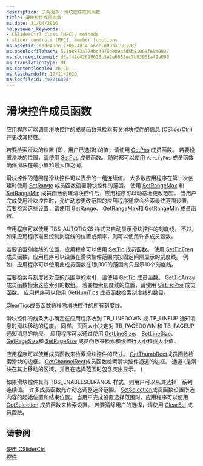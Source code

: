 ```yaml
---
description: 了解更多：滑块控件成员函数
title: 滑块控件成员函数
ms.date: 11/04/2016
helpviewer_keywords:
- CSliderCtrl class [MFC], methods
- slider controls [MFC], member functions
ms.assetid: dbde49ee-7306-4d14-a6ce-d09aa198178f
ms.openlocfilehash: 57108872a779bc4876be89afd5b81008f69a0837
ms.sourcegitcommit: d6af41e42699628c3e2e6063ec7b03931a49a098
ms.translationtype: MT
ms.contentlocale: zh-CN
ms.lasthandoff: 12/11/2020
ms.locfileid: "97216894"
---
```

# <a name="slider-control-member-functions"></a>滑块控件成员函数

应用程序可以调用滑块控件的成员函数来检索有关滑块控件的信息 ([CSliderCtrl](../mfc/reference/csliderctrl-class.md)) 并更改其特性。

若要检索滑块的位置 (即，用户已选择) 的值，请使用 [GetPos](../mfc/reference/csliderctrl-class.md#getpos) 成员函数。 若要设置滑块的位置，请使用 [SetPos](../mfc/reference/csliderctrl-class.md#setpos) 成员函数。 随时都可以使用 `VerifyPos` 成员函数确保滑块在最小值和最大值之间。

滑块控件的范围是滑块控件可以表示的一组连续值。 大多数应用程序在第一次创建时使用 [SetRange](../mfc/reference/csliderctrl-class.md#setrange) 成员函数设置滑块控件的范围。 使用 [SetRangeMax](../mfc/reference/csliderctrl-class.md#setrangemax) 和 [SetRangeMin](../mfc/reference/csliderctrl-class.md#setrangemin) 成员函数创建滑块控件后，应用程序可以动态地更改范围。 当用户完成使用滑块控件时，允许动态更改范围的应用程序通常会检索最终范围设置。 若要检索这些设置，请使用 [GetRange](../mfc/reference/csliderctrl-class.md#getrange)、 [GetRangeMax](../mfc/reference/csliderctrl-class.md#getrangemax)和 [GetRangeMin](../mfc/reference/csliderctrl-class.md#getrangemin) 成员函数。

应用程序可以使用 TBS_AUTOTICKS 样式来自动显示滑块控件的刻度线。 不过，如果应用程序需要控制刻度线的位置或频率，则可以使用许多成员函数。

若要设置刻度线的位置，应用程序可以使用 [SetTic](../mfc/reference/csliderctrl-class.md#settic) 成员函数。 使用 [SetTicFreq](../mfc/reference/csliderctrl-class.md#setticfreq) 成员函数，应用程序可以设置在滑块控件范围内按固定间隔显示的刻度线。 例如，应用程序可以使用此成员函数在1到100的范围内只显示10个刻度线。

若要检索与刻度线对应的范围中的索引，请使用 [GetTic](../mfc/reference/csliderctrl-class.md#gettic) 成员函数。 [GetTicArray](../mfc/reference/csliderctrl-class.md#getticarray)成员函数检索这些索引的数组。 若要检索刻度线的位置，请使用 [GetTicPos](../mfc/reference/csliderctrl-class.md#getticpos) 成员函数。 应用程序可以使用 [GetNumTics](../mfc/reference/csliderctrl-class.md#getnumtics) 成员函数检索刻度线的数目。

[ClearTics](../mfc/reference/csliderctrl-class.md#cleartics)成员函数将移除滑块控件的所有刻度线。

滑块控件的线条大小确定在应用程序收到 TB_LINEDOWN 或 TB_LINEUP 通知消息时滑块移动的程度。 同样，页面大小决定对 TB_PAGEDOWN 和 TB_PAGEUP 通知消息的响应。 应用程序可以通过使用 [GetLineSize](../mfc/reference/csliderctrl-class.md#getlinesize)、 [SetLineSize](../mfc/reference/csliderctrl-class.md#setlinesize)、 [GetPageSize](../mfc/reference/csliderctrl-class.md#getpagesize)和 [SetPageSize](../mfc/reference/csliderctrl-class.md#setpagesize) 成员函数来检索和设置行大小和页大小值。

应用程序可以使用成员函数来检索滑块控件的尺寸。 [GetThumbRect](../mfc/reference/csliderctrl-class.md#getthumbrect)成员函数检索滑块的边框。 [GetChannelRect](../mfc/reference/csliderctrl-class.md#getchannelrect)成员函数检索滑块控件通道的边框。 通道 (是滑块在其上移动的区域，并且在选择范围时包含突出显示。 ) 

如果滑块控件具有 TBS_ENABLESELRANGE 样式，则用户可以从其选择一系列连续值。 许多成员函数允许动态调整选择范围。 [SetSelection](../mfc/reference/csliderctrl-class.md#setselection)成员函数设置所选内容的起始位置和结束位置。 当用户完成设置选择范围时，应用程序可以使用 [GetSelection](../mfc/reference/csliderctrl-class.md#getselection) 成员函数来检索设置。 若要清除用户的选择，请使用 [ClearSel](../mfc/reference/csliderctrl-class.md#clearsel) 成员函数。

## <a name="see-also"></a>请参阅

[使用 CSliderCtrl](../mfc/using-csliderctrl.md)<br/>
[控件](../mfc/controls-mfc.md)

